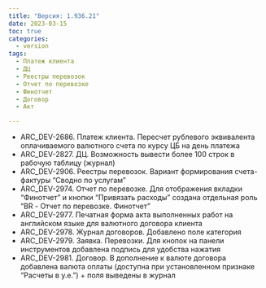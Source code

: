 ```yaml
---
title: "Версия: 1.936.21"
date: 2023-03-15
toc: true
categories:
  - version
tags:
  - Платеж клиента
  - ДЦ
  - Реестры перевозок
  - Отчет по перевозке
  - Финотчет
  - Договор
  - Акт

---
```


-   ARC_DEV-2686. Платеж клиента. Пересчет рублевого эквивалента оплачиваемого валютного счета по курсу ЦБ на день платежа
-   ARC_DEV-2827. ДЦ. Возможность вывести более 100 строк в рабочую таблицу (журнал)
-   ARC_DEV-2906. Реестры перевозок. Вариант формирования счета-фактуры “Сводно по услугам”
-   ARC_DEV-2974. Отчет по перевозке. Для отображения вкладки “Финотчет” и кнопки “Привязать расходы” создана отдельная роль “BR - Отчет по перевозке. Финотчет”
-   ARC_DEV-2977. Печатная форма акта выполненных работ на английском языке для валютного договора клиента
-   ARC_DEV-2978. Журнал договоров. Добавлено поле категория
-   ARC_DEV-2979. Заявка. Перевозки. Для кнопок на панели инструментов добавлена подпись для удобства нажатия
-   ARC_DEV-2981. Договор. В дополнение к валюте договора добавлена валюта оплаты (доступна при установленном признаке “Расчеты в у.е.”) + поля выведены в журнал
